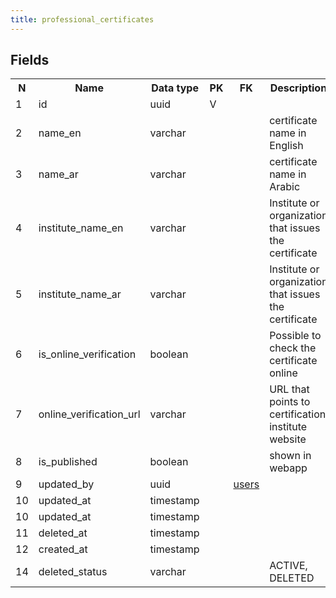 ```yaml
---
title: professional_certificates 
---
```


## Fields

<table style="width: 100%">
    <colgroup>
       <col span="1" style="width: 3%;"/>
       <col span="1" style="width: 12%;"/>
       <col span="1" style="width: 10%;"/>
       <col span="1" style="width: 3%;"/>
       <col span="1" style="width: 12%;"/>
       <col span="1" style="width: 60%;"/>
    </colgroup>
  <tr>
    <th>N</th>
    <th>Name</th>
    <th>Data type</th>
    <th>PK</th>
    <th>FK</th>
    <th>Description</th>
  </tr>
<tr><td>1</td><td>id</td><td>uuid</td><td>V</td><td></td><td></td></tr>
<tr><td>2</td><td>name_en</td><td>varchar</td><td></td><td></td><td>certificate name in English</td></tr>
<tr><td>3</td><td>name_ar</td><td>varchar</td><td></td><td></td><td>certificate name in Arabic</td></tr>
<tr><td>4</td><td>institute_name_en</td><td>varchar</td><td></td><td></td><td>Institute or organization that issues the certificate</td></tr>
<tr><td>5</td><td>institute_name_ar</td><td>varchar</td><td></td><td></td><td>Institute or organization that issues the certificate</td></tr>
<tr><td>6</td><td>is_online_verification</td><td>boolean</td><td></td><td></td><td>Possible to check the certificate online</td></tr>
<tr><td>7</td><td>online_verification_url</td><td>varchar</td><td></td><td></td><td>URL that points to certification institute website</td></tr>
<tr><td>8</td><td>is_published</td><td>boolean</td><td></td><td></td><td>shown in webapp</td></tr>
<tr><td>9</td><td>updated_by</td><td>uuid</td><td></td><td><a href="users.md">users</a></td><td></td></tr>
<tr><td>10</td><td>updated_at</td><td>timestamp</td><td></td><td></td><td></td></tr>
<tr><td>10</td><td>updated_at</td><td>timestamp</td><td></td><td></td><td></td></tr>
<tr><td>11</td><td>deleted_at</td><td>timestamp</td><td></td><td></td><td></td></tr>
<tr><td>12</td><td>created_at</td><td>timestamp</td><td></td><td></td><td></td></tr>
<tr><td>14</td><td>deleted_status</td><td>varchar</td><td></td><td></td><td>ACTIVE, DELETED</td></tr>

</table>